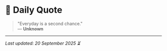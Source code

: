 # 📜 Daily Quote

> "Everyday is a second chance."  
> — **Unknown**

---

_Last updated: 20 September 2025 ⏳_
